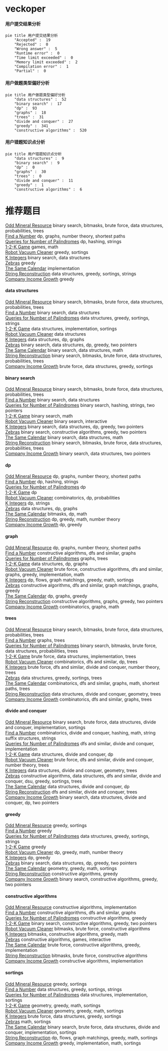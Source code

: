 # veckoper
<!-- tabs:start -->
#### **用户提交结果分析**

```mermaid
pie title 用户提交结果分析
    "Accepted" :  19
    "Rejected" :  0
    "Wrong answer" :  5
    "Runtime error" :  0
    "Time limit exceeded" :  0
    "Memory limit exceeded" :  2
    "Compilation error" :  1
    "Partial" :  0
```
#### **用户做题类型偏好分析**

```mermaid
pie title 用户做题类型偏好分析
    "data structures" :  52
    "binary search" :  17
    "dp" :  93
    "graphs" :  18
    "trees" :  31
    "divide and conquer" :  27
    "greedy" :  341
    "constructive algorithms" :  520
```
#### **用户错题知识点分析**

```mermaid
pie title 用户错题知识点分析
    "data structures" :  9
    "binary search" :  9
    "dp" :  0
    "graphs" :  30
    "trees" :  0
    "divide and conquer" :  11
    "greedy" :  1
    "constructive algorithms" :  6
```
<!-- tabs:end -->
# 推荐题目
[Odd Mineral Resource](http://codeforces.com/problemset/problem/1479/D)		binary search,
                        bitmasks,
                        brute force,
                        data structures,
                        probabilities,
                        trees		  
[Find a Number](http://codeforces.com/problemset/problem/1070/A)		dp,
                        graphs,
                        number theory,
                        shortest paths		  
[Queries for Number of Palindromes](http://codeforces.com/problemset/problem/245/H)		dp,
                        hashing,
                        strings		  
[1-2-K Game](http://codeforces.com/problemset/problem/1194/D)		games,
                        math		  
[Robot Vacuum Cleaner](http://codeforces.com/problemset/problem/922/D)		greedy,
                        sortings		  
[K Integers](http://codeforces.com/problemset/problem/1268/C)		binary search,
                        data structures		  
[Zebras](http://codeforces.com/problemset/problem/949/A)		greedy		  
[The Same Calendar](http://codeforces.com/problemset/problem/678/B)		implementation		  
[String Reconstruction](https://codeforces.com/contest/828/problem/C)		data structures,
                        greedy,
                        sortings,
                        strings		  
[Company Income Growth](http://codeforces.com/problemset/problem/39/B)		greedy		  
<!-- tabs:start -->
#### **data structures**
[Odd Mineral Resource](http://codeforces.com/problemset/problem/1479/D)		binary search,
                        bitmasks,
                        brute force,
                        data structures,
                        probabilities,
                        trees		  
[Find a Number](http://codeforces.com/problemset/problem/1268/C)		binary search,
                        data structures		  
[Queries for Number of Palindromes](https://codeforces.com/contest/828/problem/C)		data structures,
                        greedy,
                        sortings,
                        strings		  
[1-2-K Game](http://codeforces.com/problemset/problem/519/B)		data structures,
                        implementation,
                        sortings		  
[Robot Vacuum Cleaner](http://codeforces.com/problemset/problem/292/E)		data structures		  
[K Integers](http://codeforces.com/problemset/problem/1407/D)		data structures,
                        dp,
                        graphs		  
[Zebras](http://codeforces.com/problemset/problem/1492/C)		binary search,
                        data structures,
                        dp,
                        greedy,
                        two pointers		  
[The Same Calendar](http://codeforces.com/problemset/problem/1490/G)		binary search,
                        data structures,
                        math		  
[String Reconstruction](http://codeforces.com/problemset/problem/1479/D)		binary search,
                        bitmasks,
                        brute force,
                        data structures,
                        probabilities,
                        trees		  
[Company Income Growth](http://codeforces.com/problemset/problem/1497/A)		brute force,
                        data structures,
                        greedy,
                        sortings		  
#### **binary search**
[Odd Mineral Resource](http://codeforces.com/problemset/problem/1479/D)		binary search,
                        bitmasks,
                        brute force,
                        data structures,
                        probabilities,
                        trees		  
[Find a Number](http://codeforces.com/problemset/problem/1268/C)		binary search,
                        data structures		  
[Queries for Number of Palindromes](http://codeforces.com/problemset/problem/444/D)		binary search,
                        hashing,
                        strings,
                        two pointers		  
[1-2-K Game](http://codeforces.com/problemset/problem/1216/E2)		binary search,
                        math		  
[Robot Vacuum Cleaner](https://codeforces.com/contest/1011/problem/D)		binary search,
                        interactive		  
[K Integers](http://codeforces.com/problemset/problem/1492/C)		binary search,
                        data structures,
                        dp,
                        greedy,
                        two pointers		  
[Zebras](http://codeforces.com/problemset/problem/1463/D)		binary search,
                        constructive algorithms,
                        greedy,
                        two pointers		  
[The Same Calendar](http://codeforces.com/problemset/problem/1490/G)		binary search,
                        data structures,
                        math		  
[String Reconstruction](http://codeforces.com/problemset/problem/1479/D)		binary search,
                        bitmasks,
                        brute force,
                        data structures,
                        probabilities,
                        trees		  
[Company Income Growth](http://codeforces.com/problemset/problem/1436/E)		binary search,
                        data structures,
                        two pointers		  
#### **dp**
[Odd Mineral Resource](http://codeforces.com/problemset/problem/1070/A)		dp,
                        graphs,
                        number theory,
                        shortest paths		  
[Find a Number](http://codeforces.com/problemset/problem/245/H)		dp,
                        hashing,
                        strings		  
[Queries for Number of Palindromes](http://codeforces.com/problemset/problem/23/E)		dp		  
[1-2-K Game](http://codeforces.com/problemset/problem/698/A)		dp		  
[Robot Vacuum Cleaner](http://codeforces.com/problemset/problem/1295/F)		combinatorics,
                        dp,
                        probabilities		  
[K Integers](http://codeforces.com/problemset/problem/1363/F)		dp,
                        strings		  
[Zebras](http://codeforces.com/problemset/problem/1407/D)		data structures,
                        dp,
                        graphs		  
[The Same Calendar](http://codeforces.com/problemset/problem/1326/F2)		bitmasks,
                        dp,
                        math		  
[String Reconstruction](http://codeforces.com/problemset/problem/870/C)		dp,
                        greedy,
                        math,
                        number theory		  
[Company Income Growth](http://codeforces.com/problemset/problem/1469/B)		dp,
                        greedy		  
#### **graph**
[Odd Mineral Resource](http://codeforces.com/problemset/problem/1070/A)		dp,
                        graphs,
                        number theory,
                        shortest paths		  
[Find a Number](http://codeforces.com/problemset/problem/901/D)		constructive algorithms,
                        dfs and similar,
                        graphs		  
[Queries for Number of Palindromes](http://codeforces.com/problemset/problem/1184/E1)		graphs,
                        trees		  
[1-2-K Game](http://codeforces.com/problemset/problem/1407/D)		data structures,
                        dp,
                        graphs		  
[Robot Vacuum Cleaner](http://codeforces.com/problemset/problem/1487/C)		brute force,
                        constructive algorithms,
                        dfs and similar,
                        graphs,
                        greedy,
                        implementation,
                        math		  
[K Integers](http://codeforces.com/problemset/problem/1437/C)		dp,
                        flows,
                        graph matchings,
                        greedy,
                        math,
                        sortings		  
[Zebras](http://codeforces.com/problemset/problem/1470/D)		constructive algorithms,
                        dfs and similar,
                        graph matchings,
                        graphs,
                        greedy		  
[The Same Calendar](http://codeforces.com/problemset/problem/1476/C)		dp,
                        graphs,
                        greedy		  
[String Reconstruction](http://codeforces.com/problemset/problem/1304/D)		constructive algorithms,
                        graphs,
                        greedy,
                        two pointers		  
[Company Income Growth](http://codeforces.com/problemset/problem/1475/C)		combinatorics,
                        graphs,
                        math		  
#### **trees**
[Odd Mineral Resource](http://codeforces.com/problemset/problem/1479/D)		binary search,
                        bitmasks,
                        brute force,
                        data structures,
                        probabilities,
                        trees		  
[Find a Number](http://codeforces.com/problemset/problem/1184/E1)		graphs,
                        trees		  
[Queries for Number of Palindromes](http://codeforces.com/problemset/problem/1479/D)		binary search,
                        bitmasks,
                        brute force,
                        data structures,
                        probabilities,
                        trees		  
[1-2-K Game](http://codeforces.com/problemset/problem/1511/C)		brute force,
                        data structures,
                        implementation,
                        trees		  
[Robot Vacuum Cleaner](http://codeforces.com/problemset/problem/1499/F)		combinatorics,
                        dfs and similar,
                        dp,
                        trees		  
[K Integers](http://codeforces.com/problemset/problem/1491/E)		brute force,
                        dfs and similar,
                        divide and conquer,
                        number theory,
                        trees		  
[Zebras](http://codeforces.com/problemset/problem/1466/D)		data structures,
                        greedy,
                        sortings,
                        trees		  
[The Same Calendar](http://codeforces.com/problemset/problem/1495/D)		combinatorics,
                        dfs and similar,
                        graphs,
                        math,
                        shortest paths,
                        trees		  
[String Reconstruction](http://codeforces.com/problemset/problem/1303/G)		data structures,
                        divide and conquer,
                        geometry,
                        trees		  
[Company Income Growth](http://codeforces.com/problemset/problem/1454/E)		combinatorics,
                        dfs and similar,
                        graphs,
                        trees		  
#### **divide and conquer**
[Odd Mineral Resource](http://codeforces.com/problemset/problem/1461/D)		binary search,
                        brute force,
                        data structures,
                        divide and conquer,
                        implementation,
                        sortings		  
[Find a Number](http://codeforces.com/problemset/problem/1466/G)		combinatorics,
                        divide and conquer,
                        hashing,
                        math,
                        string suffix structures,
                        strings		  
[Queries for Number of Palindromes](http://codeforces.com/problemset/problem/1490/D)		dfs and similar,
                        divide and conquer,
                        implementation		  
[1-2-K Game](https://codeforces.com/contest/1483/problem/C)		data structures,
                        divide and conquer,
                        dp		  
[Robot Vacuum Cleaner](http://codeforces.com/problemset/problem/1491/E)		brute force,
                        dfs and similar,
                        divide and conquer,
                        number theory,
                        trees		  
[K Integers](http://codeforces.com/problemset/problem/1303/G)		data structures,
                        divide and conquer,
                        geometry,
                        trees		  
[Zebras](http://codeforces.com/problemset/problem/1494/D)		constructive algorithms,
                        data structures,
                        dfs and similar,
                        divide and conquer,
                        dsu,
                        greedy,
                        sortings,
                        trees		  
[The Same Calendar](http://codeforces.com/problemset/problem/1482/E)		data structures,
                        divide and conquer,
                        dp		  
[String Reconstruction](http://codeforces.com/problemset/problem/566/C)		dfs and similar,
                        divide and conquer,
                        trees		  
[Company Income Growth](http://codeforces.com/problemset/problem/1428/F)		binary search,
                        data structures,
                        divide and conquer,
                        dp,
                        two pointers		  
#### **greedy**
[Odd Mineral Resource](http://codeforces.com/problemset/problem/922/D)		greedy,
                        sortings		  
[Find a Number](http://codeforces.com/problemset/problem/949/A)		greedy		  
[Queries for Number of Palindromes](https://codeforces.com/contest/828/problem/C)		data structures,
                        greedy,
                        sortings,
                        strings		  
[1-2-K Game](http://codeforces.com/problemset/problem/39/B)		greedy		  
[Robot Vacuum Cleaner](http://codeforces.com/problemset/problem/870/C)		dp,
                        greedy,
                        math,
                        number theory		  
[K Integers](http://codeforces.com/problemset/problem/1469/B)		dp,
                        greedy		  
[Zebras](http://codeforces.com/problemset/problem/1492/C)		binary search,
                        data structures,
                        dp,
                        greedy,
                        two pointers		  
[The Same Calendar](https://codeforces.com/contest/1496/problem/C)		geometry,
                        greedy,
                        math,
                        sortings		  
[String Reconstruction](http://codeforces.com/problemset/problem/1493/A)		constructive algorithms,
                        greedy		  
[Company Income Growth](http://codeforces.com/problemset/problem/1463/D)		binary search,
                        constructive algorithms,
                        greedy,
                        two pointers		  
#### **constructive algorithms**
[Odd Mineral Resource](http://codeforces.com/problemset/problem/680/B)		constructive algorithms,
                        implementation		  
[Find a Number](http://codeforces.com/problemset/problem/901/D)		constructive algorithms,
                        dfs and similar,
                        graphs		  
[Queries for Number of Palindromes](http://codeforces.com/problemset/problem/1493/A)		constructive algorithms,
                        greedy		  
[1-2-K Game](http://codeforces.com/problemset/problem/1463/D)		binary search,
                        constructive algorithms,
                        greedy,
                        two pointers		  
[Robot Vacuum Cleaner](https://codeforces.com/contest/1456/problem/B)		bitmasks,
                        brute force,
                        constructive algorithms		  
[K Integers](http://codeforces.com/problemset/problem/1492/D)		bitmasks,
                        constructive algorithms,
                        greedy,
                        math		  
[Zebras](https://codeforces.com/contest/1504/problem/D)		constructive algorithms,
                        games,
                        interactive		  
[The Same Calendar](https://codeforces.com/contest/1483/problem/A)		brute force,
                        constructive algorithms,
                        greedy,
                        implementation		  
[String Reconstruction](https://codeforces.com/contest/1457/problem/D)		bitmasks,
                        brute force,
                        constructive algorithms		  
[Company Income Growth](http://codeforces.com/problemset/problem/1513/A)		constructive algorithms,
                        implementation		  
#### **sortings**
[Odd Mineral Resource](http://codeforces.com/problemset/problem/922/D)		greedy,
                        sortings		  
[Find a Number](https://codeforces.com/contest/828/problem/C)		data structures,
                        greedy,
                        sortings,
                        strings		  
[Queries for Number of Palindromes](http://codeforces.com/problemset/problem/519/B)		data structures,
                        implementation,
                        sortings		  
[1-2-K Game](https://codeforces.com/contest/1496/problem/C)		geometry,
                        greedy,
                        math,
                        sortings		  
[Robot Vacuum Cleaner](http://codeforces.com/problemset/problem/1495/A)		geometry,
                        greedy,
                        math,
                        sortings		  
[K Integers](http://codeforces.com/problemset/problem/1497/A)		brute force,
                        data structures,
                        greedy,
                        sortings		  
[Zebras](http://codeforces.com/problemset/problem/1427/A)		math,
                        sortings		  
[The Same Calendar](http://codeforces.com/problemset/problem/1461/D)		binary search,
                        brute force,
                        data structures,
                        divide and conquer,
                        implementation,
                        sortings		  
[String Reconstruction](http://codeforces.com/problemset/problem/1437/C)		dp,
                        flows,
                        graph matchings,
                        greedy,
                        math,
                        sortings		  
[Company Income Growth](http://codeforces.com/problemset/problem/1473/A)		greedy,
                        implementation,
                        math,
                        sortings		  
<!-- tabs:end -->

